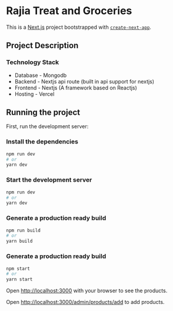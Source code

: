 # Rajia Treat and Groceries

This is a [Next.js](https://nextjs.org/) project bootstrapped with [`create-next-app`](https://github.com/vercel/next.js/tree/canary/packages/create-next-app).

## Project Description

### Technology Stack

- Database - Mongodb
- Backend - Nextjs api route (built in api support for nextjs)
- Frontend - Nextjs (A framework based on Reactjs)
- Hosting - Vercel

## Running the project

First, run the development server:

### Install the dependencies

```bash
npm run dev
# or
yarn dev
```

### Start the development server

```bash
npm run dev
# or
yarn dev
```

### Generate a production ready build

```bash
npm run build
# or
yarn build
```

### Generate a production ready build

```bash
npm start
# or
yarn start
```

Open [http://localhost:3000](http://localhost:3000) with your browser to see the products.

Open [http://localhost:3000/admin/products/add](http://localhost:3000/admin/products/add) to add products.
